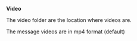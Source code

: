 <b>Video</b>

The video folder are the location where videos are.

The message videos are in mp4 format (default)

